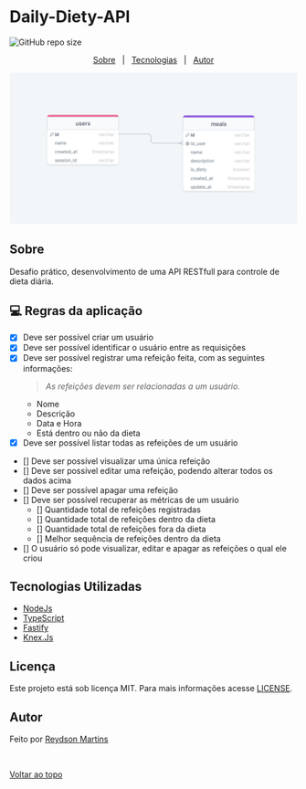 # Daily-Diety-API
![GitHub repo size](https://img.shields.io/github/repo-size/iuricode/README-template?style=for-the-badge)

<p align="center">
  <a href="#sobre">Sobre</a> &#xa0; | &#xa0;
  <a href="#tecnologias-utilizadas">Tecnologias</a> &#xa0; | &#xa0;
  <a href="#autor" >Autor</a>
</p>

<img src="imagem.png" alt="Exemplo imagem">

## Sobre ##
Desafio prático, desenvolvimento de uma API RESTfull para controle de dieta diária.  


## 💻  Regras da aplicação ##

- [x] Deve ser possível criar um usuário
- [x] Deve ser possível identificar o usuário entre as requisições
- [x] Deve ser possível registrar uma refeição feita, com as seguintes informações:
  > *As refeições devem ser relacionadas a um usuário.*
  - Nome
  - Descrição
  - Data e Hora
  - Está dentro ou não da dieta
- [x] Deve ser possível listar todas as refeições de um usuário
- [] Deve ser possível visualizar uma única refeição
- [] Deve ser possível editar uma refeição, podendo alterar todos os dados acima
- [] Deve ser possível apagar uma refeição
- [] Deve ser possível recuperar as métricas de um usuário
  - [] Quantidade total de refeições registradas
  - [] Quantidade total de refeições dentro da dieta
  - [] Quantidade total de refeições fora da dieta
  - [] Melhor sequência de refeições dentro da dieta
- [] O usuário só pode visualizar, editar e apagar as refeições o qual ele criou


## Tecnologias Utilizadas ##

- [NodeJs](https://nodejs.org/en)
- [TypeScript](https://www.typescriptlang.org/)
- [Fastify](https://fastify.dev)
- [Knex.Js](https://knexjs.org)


## Licença ##

Este projeto está sob licença MIT. Para mais informações acesse [LICENSE](LICENSE.md).


## Autor ##
Feito por <a href="https://github.com/Reydson-Martins" target="_blank">Reydson Martins</a>

&#xa0;

<a href="#top">Voltar ao topo</a>

